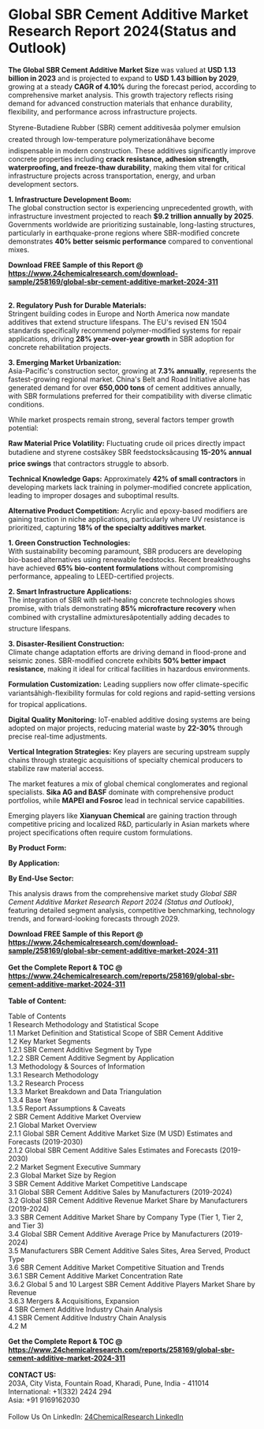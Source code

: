 <h1>Global SBR Cement Additive Market Research Report 2024(Status and Outlook)</h1><p><strong>The Global SBR Cement Additive Market Size</strong> was valued at <strong>USD 1.13 billion in 2023</strong> and is projected to expand to <strong>USD 1.43 billion by 2029</strong>, growing at a steady <strong>CAGR of 4.10%</strong> during the forecast period, according to comprehensive market analysis. This growth trajectory reflects rising demand for advanced construction materials that enhance durability, flexibility, and performance across infrastructure projects.</p><p>Styrene-Butadiene Rubber (SBR) cement additivesâa polymer emulsion created through low-temperature polymerizationâhave become indispensable in modern construction. These additives significantly improve concrete properties including <strong>crack resistance, adhesion strength, waterproofing, and freeze-thaw durability</strong>, making them vital for critical infrastructure projects across transportation, energy, and urban development sectors.</p><p><strong>1. Infrastructure Development Boom:</strong><br>
The global construction sector is experiencing unprecedented growth, with infrastructure investment projected to reach <strong>$9.2 trillion annually by 2025</strong>. Governments worldwide are prioritizing sustainable, long-lasting structures, particularly in earthquake-prone regions where SBR-modified concrete demonstrates <strong>40% better seismic performance</strong> compared to conventional mixes.</p><div><b>Download FREE Sample of this Report @ 
            <a href="https://www.24chemicalresearch.com/download-sample/258169/global-sbr-cement-additive-market-2024-311">
            https://www.24chemicalresearch.com/download-sample/258169/global-sbr-cement-additive-market-2024-311</a></b></div><br><p><strong>2. Regulatory Push for Durable Materials:</strong><br>
Stringent building codes in Europe and North America now mandate additives that extend structure lifespans. The EU's revised EN 1504 standards specifically recommend polymer-modified systems for repair applications, driving <strong>28% year-over-year growth</strong> in SBR adoption for concrete rehabilitation projects.</p><p><strong>3. Emerging Market Urbanization:</strong><br>
Asia-Pacific's construction sector, growing at <strong>7.3% annually</strong>, represents the fastest-growing regional market. China's Belt and Road Initiative alone has generated demand for over <strong>650,000 tons</strong> of cement additives annually, with SBR formulations preferred for their compatibility with diverse climatic conditions.</p><p>While market prospects remain strong, several factors temper growth potential:</p><p><strong>Raw Material Price Volatility:</strong> Fluctuating crude oil prices directly impact butadiene and styrene costsâkey SBR feedstocksâcausing <strong>15-20% annual price swings</strong> that contractors struggle to absorb.</p><p><strong>Technical Knowledge Gaps:</strong> Approximately <strong>42% of small contractors</strong> in developing markets lack training in polymer-modified concrete application, leading to improper dosages and suboptimal results.</p><p><strong>Alternative Product Competition:</strong> Acrylic and epoxy-based modifiers are gaining traction in niche applications, particularly where UV resistance is prioritized, capturing <strong>18% of the specialty additives market</strong>.</p><p><strong>1. Green Construction Technologies:</strong><br>
With sustainability becoming paramount, SBR producers are developing bio-based alternatives using renewable feedstocks. Recent breakthroughs have achieved <strong>65% bio-content formulations</strong> without compromising performance, appealing to LEED-certified projects.</p><p><strong>2. Smart Infrastructure Applications:</strong><br>
The integration of SBR with self-healing concrete technologies shows promise, with trials demonstrating <strong>85% microfracture recovery</strong> when combined with crystalline admixturesâpotentially adding decades to structure lifespans.</p><p><strong>3. Disaster-Resilient Construction:</strong><br>
Climate change adaptation efforts are driving demand in flood-prone and seismic zones. SBR-modified concrete exhibits <strong>50% better impact resistance</strong>, making it ideal for critical facilities in hazardous environments.</p><p><strong>Formulation Customization:</strong> Leading suppliers now offer climate-specific variantsâhigh-flexibility formulas for cold regions and rapid-setting versions for tropical applications.</p><p><strong>Digital Quality Monitoring:</strong> IoT-enabled additive dosing systems are being adopted on major projects, reducing material waste by <strong>22-30%</strong> through precise real-time adjustments.</p><p><strong>Vertical Integration Strategies:</strong> Key players are securing upstream supply chains through strategic acquisitions of specialty chemical producers to stabilize raw material access.</p><p>The market features a mix of global chemical conglomerates and regional specialists. <strong>Sika AG and BASF</strong> dominate with comprehensive product portfolios, while <strong>MAPEI and Fosroc</strong> lead in technical service capabilities.</p><p>Emerging players like <strong>Xianyuan Chemical</strong> are gaining traction through competitive pricing and localized R&amp;D, particularly in Asian markets where project specifications often require custom formulations.</p><p><strong>By Product Form:</strong></p><p><strong>By Application:</strong></p><p><strong>By End-Use Sector:</strong></p><p>This analysis draws from the comprehensive market study <em>Global SBR Cement Additive Market Research Report 2024 (Status and Outlook)</em>, featuring detailed segment analysis, competitive benchmarking, technology trends, and forward-looking forecasts through 2029.</p><div><b>Download FREE Sample of this Report @ 
            <a href="https://www.24chemicalresearch.com/download-sample/258169/global-sbr-cement-additive-market-2024-311">
            https://www.24chemicalresearch.com/download-sample/258169/global-sbr-cement-additive-market-2024-311</a></b></div><br><div><b>Get the Complete Report & TOC @ 
            <a href="https://www.24chemicalresearch.com/reports/258169/global-sbr-cement-additive-market-2024-311">
            https://www.24chemicalresearch.com/reports/258169/global-sbr-cement-additive-market-2024-311</a></b></div><br>
            <b>Table of Content:</b><p>Table of Contents<br />
1 Research Methodology and Statistical Scope<br />
1.1 Market Definition and Statistical Scope of SBR Cement Additive<br />
1.2 Key Market Segments<br />
1.2.1 SBR Cement Additive Segment by Type<br />
1.2.2 SBR Cement Additive Segment by Application<br />
1.3 Methodology & Sources of Information<br />
1.3.1 Research Methodology<br />
1.3.2 Research Process<br />
1.3.3 Market Breakdown and Data Triangulation<br />
1.3.4 Base Year<br />
1.3.5 Report Assumptions & Caveats<br />
2 SBR Cement Additive Market Overview<br />
2.1 Global Market Overview<br />
2.1.1 Global SBR Cement Additive Market Size (M USD) Estimates and Forecasts (2019-2030)<br />
2.1.2 Global SBR Cement Additive Sales Estimates and Forecasts (2019-2030)<br />
2.2 Market Segment Executive Summary<br />
2.3 Global Market Size by Region<br />
3 SBR Cement Additive Market Competitive Landscape<br />
3.1 Global SBR Cement Additive Sales by Manufacturers (2019-2024)<br />
3.2 Global SBR Cement Additive Revenue Market Share by Manufacturers (2019-2024)<br />
3.3 SBR Cement Additive Market Share by Company Type (Tier 1, Tier 2, and Tier 3)<br />
3.4 Global SBR Cement Additive Average Price by Manufacturers (2019-2024)<br />
3.5 Manufacturers SBR Cement Additive Sales Sites, Area Served, Product Type<br />
3.6 SBR Cement Additive Market Competitive Situation and Trends<br />
3.6.1 SBR Cement Additive Market Concentration Rate<br />
3.6.2 Global 5 and 10 Largest SBR Cement Additive Players Market Share by Revenue<br />
3.6.3 Mergers & Acquisitions, Expansion<br />
4 SBR Cement Additive Industry Chain Analysis<br />
4.1 SBR Cement Additive Industry Chain Analysis<br />
4.2 M</p><div><b>Get the Complete Report & TOC @ 
            <a href="https://www.24chemicalresearch.com/reports/258169/global-sbr-cement-additive-market-2024-311">
            https://www.24chemicalresearch.com/reports/258169/global-sbr-cement-additive-market-2024-311</a></b></div><br><b>CONTACT US:</b><br>
            203A, City Vista, Fountain Road, Kharadi, Pune, India - 411014<br>
            International: +1(332) 2424 294<br>
            Asia: +91 9169162030 <br><br>
            Follow Us On LinkedIn: <a href="https://www.linkedin.com/company/24chemicalresearch/">24ChemicalResearch LinkedIn</a>